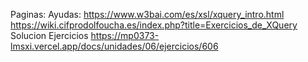 Paginas:
Ayudas:
https://www.w3bai.com/es/xsl/xquery_intro.html
https://wiki.cifprodolfoucha.es/index.php?title=Exercicios_de_XQuery
Solucion Ejercicios
https://mp0373-lmsxi.vercel.app/docs/unidades/06/ejercicios/606
